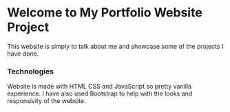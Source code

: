 # Welcome to My Portfolio Website Project
This website is simply to talk about me and showcase some of the projects I have done.

### Technologies
Website is made with HTML CSS and JavaScript so pretty vanilla experience. I have also used Bootstrap to help with the looks and responsivity of the website.
